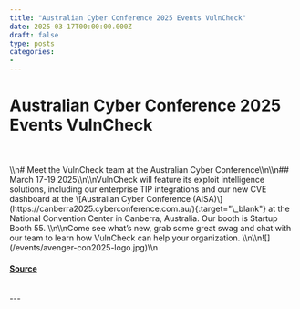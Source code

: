 ```yaml
---
title: "Australian Cyber Conference 2025 Events VulnCheck"
date: 2025-03-17T00:00:00.000Z
draft: false
type: posts
categories: 
- 
---
```

# Australian Cyber Conference 2025 Events VulnCheck

<br/>

<br/>
\\n# Meet the VulnCheck team at the Australian Cyber Conference\\n\\n## March 17-19 2025\\n\\nVulnCheck will feature its exploit intelligence solutions, including our enterprise TIP integrations and our new CVE dashboard at the \[Australian Cyber Conference (AISA)\](https://canberra2025.cyberconference.com.au/){:target="\_blank"} at the National Convention Center in Canberra, Australia. Our booth is Startup Booth 55. \\n\\nCome see what’s new, grab some great swag and chat with our team to learn how VulnCheck can help your organization. \\n\\n![](/events/avenger-con2025-logo.jpg)\\n

#### [Source](https://vulncheck.com/blog/australian-cyber-conference-2025)

<br/>
---
